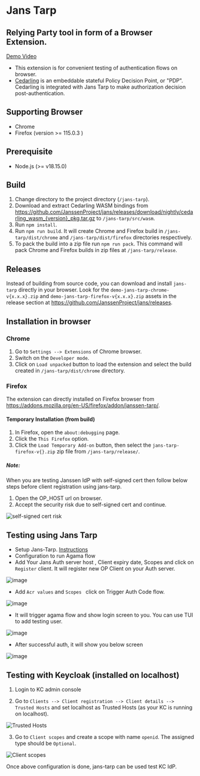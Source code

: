 # Jans Tarp

## Relying Party tool in form of a Browser Extension.

[Demo Video](https://www.loom.com/share/b112b9c7214a4920812a2ebe9c36dbf5?sid=7a15d2e5-881e-4002-9b8c-902dd1d80cec)

- This extension is for convenient testing of authentication flows on browser.
- [Cedarling](https://docs.jans.io/head/cedarling/cedarling-overview/) is an embeddable stateful Policy Decision Point, or "PDP". Cedarling is integrated with Jans Tarp to make authorization decision post-authentication.

## Supporting Browser

- Chrome
- Firefox (version >= 115.0.3 )

## Prerequisite

- Node.js (>= v18.15.0)

## Build

1. Change directory to the project directory (`/jans-tarp`).
2. Download and extract Cedarling WASM bindings from https://github.com/JanssenProject/jans/releases/download/nightly/cedarling_wasm_{version}_pkg.tar.gz to `/jans-tarp/src/wasm`.
3. Run `npm install`.
4. Run `npm run build`. It will create Chrome and Firefox build in `/jans-tarp/dist/chrome` and `/jans-tarp/dist/firefox` directories respectively.
5. To pack the build into a zip file run `npm run pack`. This command will pack  Chrome and Firefox builds in zip files at `/jans-tarp/release`.

## Releases

Instead of building from source code, you can download and install `jans-tarp` directly in your browser. Look for the `demo-jans-tarp-chrome-v{x.x.x}.zip` and `demo-jans-tarp-firefox-v{x.x.x}.zip` assets in the release section at https://github.com/JanssenProject/jans/releases. 

## Installation in browser

### Chrome

1. Go to `Settings --> Extensions` of Chrome browser.
2. Switch on the `Developer mode`.
3. Click on `Load unpacked` button to load the extension and select the build created in `/jans-tarp/dist/chrome` directory.

### Firefox

The extension can directly installed on Firefox browser from https://addons.mozilla.org/en-US/firefox/addon/janssen-tarp/.

#### Temporary Installation (from build)

1. In Firefox, open the `about:debugging` page.
2. Click the `This Firefox` option.
3. Click the `Load Temporary Add-on` button, then select the `jans-tarp-firefox-v{}.zip` zip file from `/jans-tarp/release/`.

##### Note:

When you are testing Janssen IdP with self-signed cert then follow below steps before client registration using jans-tarp.

1. Open the OP_HOST url on browser.
2. Accept the security risk due to self-signed cert and continue.

![self-signed cert risk](./docs/images/untrusted_cert_risk.png)

## Testing using Jans Tarp

* Setup Jans-Tarp. [Instructions](https://github.com/JanssenProject/jans/tree/main/demos/jans-tarp)
* Configuration to run Agama flow
* Add Your Jans Auth server host , Client expiry date, Scopes and click on `Register` client. It will register new OP Client on your Auth server.

![image](./docs/images/tarp-client-reg.png)

* Add `Acr values` and `Scopes ` click on Trigger Auth Code flow.

![image](./docs/images/authentication-flow-input.png)

* It will trigger agama flow and show login screen to you. You can use TUI to add testing user.

![image](./docs/images/agamapw-login.png)

* After successful auth, it will show you below screen

![image](./docs/images/successful-tarp-auth-screen.png)



## Testing with Keycloak (installed on localhost)

1. Login to KC admin console

2. Go to `Clients --> Client registration --> Client details --> Trusted Hosts`  and set localhost as Trusted Hosts (as your KC is running on localhost).

![Trusted Hosts](./docs/images/kc_trusted_hosts.png)

3. Go to `Client scopes` and create a scope with name `openid`. The assigned type should be `Optional`.

![Client scopes](./docs/images/kc_add_scope.png)

Once above configuration is done, jans-tarp can be used test KC IdP.
